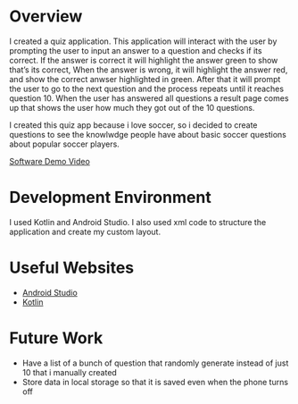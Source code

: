 # Overview


I created a quiz application. This application will interact with the user by prompting the user to input an answer to a question and checks if its correct. If the answer is correct it will highlight the answer green to show that’s its correct, When the answer is wrong, it will highlight
the answer red, and show the correct anwser highlighted in green. After that it will prompt the user to go to the next question and the process repeats until it reaches question 10. When the user has answered all questions a result page comes up that shows the user how much they got out of the 10 questions.


I created this quiz app because i love soccer, so i decided to create questions to see the knowlwdge people have about basic soccer questions about popular soccer players. 

[Software Demo Video](http://youtube.link.goes.here)

# Development Environment


I used Kotlin and Android Studio. I also used xml code to
structure the application and create my custom layout. 

# Useful Websites

* [Android Studio](https://developer.android.com/studio)
* [Kotlin](https://kotlinlang.org/docs/home.html)

# Future Work


* Have a list of a bunch of question that randomly generate instead of just 10 that i manually created
* Store data in local storage so that it is saved even when the phone turns off